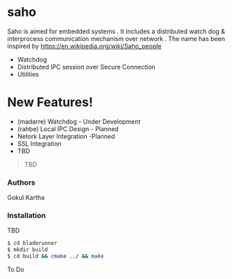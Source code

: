 # saho

Saho is aimed for embedded systems . It includes a distributed watch dog & interprocess communication mechanism over network . The name has been inspired by https://en.wikipedia.org/wiki/Saho_people

  - Watchdog
  - Distributed IPC session over Secure Connection
  - Utilities

# New Features!

  - (madarre) Watchdog - Under Development
  - (rahbe) Local IPC Design - Planned
  - Netork Layer Integration -Planned
  - SSL Integration
  - TBD

> TBD

### Authors
Gokul Kartha
### Installation

TBD

```sh
$ cd bladerunner
$ mkdir build
$ cd build && cmake ../ && make
```
To Do
